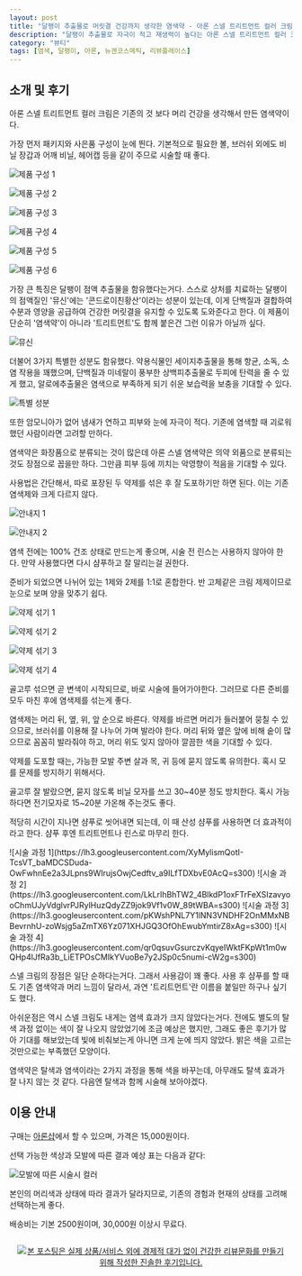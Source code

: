 ```yaml
---
layout: post
title: "달팽이 추출물로 머릿결 건강까지 생각한 염색약 - 아론 스넬 트리트먼트 컬러 크림"
description: "달팽이 추출물로 자극이 적고 재생력이 높다는 아론 스넬 트리트먼트 컬러 크림을 사용해봤다."
category: "뷰티"
tags: [염색, 달팽이, 아론, 뉴겐코스메틱, 리뷰플레이스]
---
```


## 소개 및 후기

아론 스넬 트리트먼트 컬러 크림은
기존의 것 보다 머리 건강을 생각해서 만든 염색약이다.

가장 먼저 패키지와 사은품 구성이 눈에 띈다.
기본적으로 필요한 볼, 브러쉬 외에도
비닐 장갑과 어깨 비닐, 헤어캡 등을 같이 주므로
시술할 때 좋다.

![제품 구성 1](https://lh3.googleusercontent.com/k_6uV1nwOGBNg4CVMK42rVwZfMgqv9KMmjtqC3y2qBpkAo1j2MIwODd2uDOOOtYYrSXG_fp6xqhIqg=s560)

![제품 구성 2](https://lh3.googleusercontent.com/BmALOBML_emjIfYE_6SBVoha6IApVPSyDouMsLtD5iw_6HwHIaVZCHZD2K2oOHB2E1isFOGQFw07JQ=s560)

![제품 구성 3](https://lh3.googleusercontent.com/0wEfXYSUyJ6H9tk8-P_6zt1NZm4JmFXNdaKFTnqM87rxrnonVhJaPSFVcuk0mTgs3n6f1Md7avMafg=s560)

![제품 구성 4](https://lh3.googleusercontent.com/kjCZzUq99AYtWRQ4oieBWxfyPcWFqFxYt4TppskGiSFpDtTRczEhqhXSFYX2KiUMVOC23JQiHT5BLA=s560)

![제품 구성 5](https://lh3.googleusercontent.com/G4nR5IzJIPtdhbQESf9aW8L_QEoOkm3j9_grpWYzUrZXcFODV_8JSjxrB2tI8mHkqUTdYlYNtjYcbA=s560)

![제품 구성 6](https://lh3.googleusercontent.com/DjrqF0oSSEU9v9mKpqL5MQRAIGU4xfacdWw6gVez53mFWojFXmzYu4EDngEyctmkSlXEyYTq9rJ6IQ=s560)

가장 큰 특징은 달팽이 점액 추출물을 함유했다는거다.
스스로 상처를 치료하는 달팽이의 점액질인 '뮤신'에는
'콘드로이친황산'이라는 성분이 있는데,
이게 단백질과 결합하여 수분과 영양을 공급하여
건강한 머릿결을 유지할 수 있도록 도와준다고 한다.
이 제품이 단순히 '염색약'이 아니라 '트리트먼트'도 함께 붙은건 그런 이유가 아닐까 싶다.

![뮤신](https://lh3.googleusercontent.com/yQDXtFrdJtPSCFRLdL876vhXIuUgTnXou_GLwP8xBT_SrwPggGeQqezGjkhNZXMYOvQtHN63TeF-Hw=s560)

더불어 3가지 특별한 성분도 함유했다.
약용식물인 세이지추출물을 통해 항균, 소독, 소염 작용을 꽤했으며,
단백질과 미네랄이 풍부한 상백피추출물로 두피에 탄력을 줄 수 있게 했고,
알로에추출물은 염색으로 부족하게 되기 쉬운 보습력을 보충을 기대할 수 있다.

![특별 성분](https://lh3.googleusercontent.com/hdZWBAxM-TTUY2OaQQsb1ai_FlQ0VWCqiH5XflEQsvlVzwRybJr5z7zN3u6tESIVB_h0Lf-3btyR-g=s560)

또한 암모니아가 없어
냄새가 연하고 피부와 눈에 자극이 적다.
기존에 염색할 때 괴로워 했던 사람이라면 고려할 만하다.

염색약은 화장품으로 분류되는 것이 많은데
아론 스넬 염색약은 의약 외품으로 분류되는것도 장점으로 꼽을만 하다.
그만큼 피부 등에 끼치는 악영향이 적음을 기대할 수 있다.

사용법은 간단해서,
따로 포장된 두 약제를 섞은 후 잘 도포하기만 하면 된다.
이는 기존 염색제와 크게 다르지 않다.

![안내지 1](https://lh3.googleusercontent.com/hghabZuDsuu2Vp98X7NaqTzOppNjeCUrRos6Vo8xV5ZNHBK7MiUvaElxOZXEEBJU06TxXqNS9jP8_g=s560)

![안내지 2](https://lh3.googleusercontent.com/k7002GKWEOPH-eYplxuDBJM0SAYFTONplTcVgSOkQyGAckANpaI3GxIki1WA0WkIFijTjAy1CSQA1A=s560)

염색 전에는 100% 건조 상태로 만드는게 좋으며,
시술 전 린스는 사용하지 않아야 한다.
만약 사용했다면 다시 샴푸하고 잘 말리는걸 권한다.

준비가 되었으면 나뉘어 있는 1제와 2제를 1:1로 혼합한다.
반 고체같은 크림 제제이므로 눈으로 보며 양을 맞추기 쉽다.

![약제 섞기 1](https://lh3.googleusercontent.com/JiO396ImknddHaBRwWXne8yG5WLS-jdsczeBi8xA54GgfDU3fFjfoVOFv2A1yJPk-4LlSWaWkdgtmg=s560)

![약제 섞기 2](https://lh3.googleusercontent.com/0jnEeI-vXycZJjlWDLhtOvF-NJGro4CmZhwSLchLY_dG4P6njHdLLrFrkht-AKl6XmmsiEHKLFVOSQ=s560)

![약제 섞기 3](https://lh3.googleusercontent.com/Gd3dq65C6SsnwkYrqq0iU606kjgH19JnDwXiYwqfrXarv8DM_dYIp_TnwnuKFas2a7BxR5osoAWenw=s560)

![약제 섞기 4](https://lh3.googleusercontent.com/iZ-B4SMWl8VONtLGCNVQ5jgB4kG6mKZ0WNkmCd9DEu_q4WeSaD7Wr11mL4INWqEG4MeGEithREWzTw=s560)

골고루 섞으면 곧 변색이 시작되므로, 바로 시술에 들어가야한다.
그러므로 다른 준비를 모두 마친 후에 염색제를 섞는게 좋다.

염색제는 머리 뒤, 옆, 위, 앞 순으로 바른다.
약제를 바르면 머리가 들러붙어 뭉칠 수 있으므로,
브러쉬를 이용해 잘 나누어 가며 발라야 한다.
머리 뒤와 옆은 앞에 비해 숱이 많으므로 꼼꼼히 발라줘야 하고,
머리 위도 잊지 않아야 깔끔한 색을 기대할 수 있다.

약제를 도포할 때는,
가능한 모발 주변 살과 목, 귀 등에 묻지 않도록 유의한다.
혹시 모를 문제를 방지하기 위해서다.

골고루 잘 발랐으면, 묻지 않도록 비닐 모자를 쓰고
30~40분 정도 방치한다.
혹시 가능하다면 전기모자로 15~20분 가온해 주는것도 좋다.

적당히 시간이 지나면 샴푸로 씻어내면 되는데,
이 때 산성 샴푸를 사용하면 더 효과적이라고 한다.
샴푸 후엔 트리트먼트나 린스로 마무리 한다.

<p class="center" markdown="1">
![시술 과정 1](https://lh3.googleusercontent.com/XyMylismQotI-TcsVT_baMDCSDuda-OwFwhnEe2a3JLpns9WIrujsOwjCedftv_a9ILfTDXbvE0AcQ=s300)
![시술 과정 2](https://lh3.googleusercontent.com/LkLrIhBhTW2_4BlkdP1oxFTrFeXSIzavyooChmUJyVdglvrPJRylHuzQdyZZ9jok9Vf1v0W_89tWBA=s300)
![시술 과정 3](https://lh3.googleusercontent.com/pKWshPNL7Y1lNN3VNDHF2OnMMxNBBevrnhU-zoWsjg5aZmTX6Yz071XHJGQ3OfOhEwubYmtirZ8xAg=s300)
![시술 과정 4](https://lh3.googleusercontent.com/qr0qsuvGsurczvKqyeIWktFKpWt1m0wQHp4lJfRa3b_LiETPOsCMIkYVuoBe7y2JSp0c5numi-cW2g=s300)
</p>

스넬 크림의 장점은 일단 순하다는거다.
그래서 사용감이 꽤 좋다.
사용 후 샴푸를 할 때도 기존 염색약과 머리 느낌이 달라서,
과연 '트리트먼트'란 이름을 붙일만 하구나 싶기도 했다.

아쉬운점은 역시 스넬 크림도 내게는 염색 효과가 크지 않았다는거다.
전에도 별도의 탈색 과정 없이는 색이 잘 나오지 않았었기에 조금 예상은 했지만,
그래도 좋은 후기가 많아 기대를 해보았는데
빛에 비춰보는게 아니면 크게 눈에 띄지 않았다.
밝은 색을 고르는 것만으로는 부족했던 모양이다.

염색약은 탈색과 염색이라는 2가지 과정을 통해 색을 바꾸는데,
아무래도 탈색 효과가 잘 나지 않는 것 같다.
다음엔 탈색과 함께 시술해 보아야겠다.



## 이용 안내

구매는 [아론샵](http://www.aaronshop.co.kr/shop/shopdetail.html?branduid=1031510)에서 할 수 있으며,
가격은 15,000원이다.

선택 가능한 색상과 모발에 따른 결과 예상 표는 다음과 같다:

![모발에 따른 시술시 컬러](https://lh3.googleusercontent.com/fVQW__uvdH_iByymjw6rWLCxrEsP5bgrUJOma7cryF2EnQAWDmmlwpcx3wR1YTAvG3dgH4WrVSIB0A=s640)

본인의 머리색과 상태에 따라 결과가 달라지므로,
기존의 경험과 현재의 상태를 고려해 선택하는게 좋다.

배송비는 기본 2500원이며,
30,000원 이상시 무료다.



<div style="text-align: center; padding: 1em;"><a href="http://reviewplace.co.kr/detail.php?number=11781" target="_blank"><img src="http://reviewplace.co.kr/blog_traffic.php?key=MTE3ODF8cmV6bm9h" border="0" alt="본 포스팅은 실제 상품/서비스 외에 경제적 대가 없이 건강한 리뷰문화를 만들기 위해 작성한 진솔한 후기입니다."></a></div>
